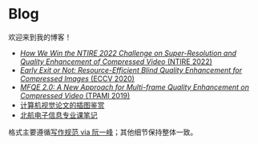 # Blog

欢迎来到我的博客！

- [*How We Win the NTIRE 2022 Challenge on Super-Resolution and Quality Enhancement of Compressed Video* (NTIRE 2022)](https://github.com/ryanxingql/winner-ntire22-vqe/blob/main/blog_zh.md)
- [*Early Exit or Not: Resource-Efficient Blind Quality Enhancement for Compressed Images* (ECCV 2020)](https://github.com/ryanxingql/rbqe/blob/master/blog_zh.md)
- [*MFQE 2.0: A New Approach for Multi-frame Quality Enhancement on Compressed Video* (TPAMI 2019)](https://github.com/ryanxingql/mfqev2.0/blob/master/blog_zh.md)
- [计算机视觉论文的插图鉴赏](https://github.com/ryanxingql/blog/blob/main/posts/illustrations.md)
- [北航电子信息专业课笔记](https://github.com/ryanxingql/blog/blob/main/posts/buaa_ee.md)

格式主要遵循[写作规范 via 阮一峰](https://github.com/ruanyf/document-style-guide)；其他细节保持整体一致。
